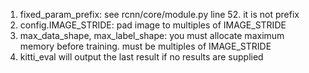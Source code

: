 1. fixed_param_prefix: see rcnn/core/module.py line 52. it is not prefix
2. config.IMAGE_STRIDE: pad image to multiples of IMAGE_STRIDE
3. max_data_shape, max_label_shape: you must allocate maximum memory before training. must be multiples of IMAGE_STRIDE
4. kitti_eval will output the last result if no results are supplied
